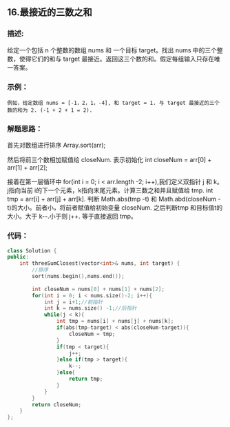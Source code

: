 ## 16.最接近的三数之和
### 描述:
给定一个包括 n 个整数的数组 nums 和 一个目标 target。找出 nums 中的三个整数，使得它们的和与 target 最接近。返回这三个数的和。假定每组输入只存在唯一答案。
### 示例：
```
例如，给定数组 nums = [-1，2，1，-4], 和 target = 1. 与 target 最接近的三个数的和为 2. (-1 + 2 + 1 = 2).
```
### 解题思路：
首先对数组进行排序 Array.sort(arr);

然后将前三个数相加赋值给 closeNum. 表示初始化 int closeNum = arr[0] + arr[1] + arr[2];

接着在第一层循环中 for(int i = 0; i < arr.length -2; i++),我们定义双指针 j 和 k。j指向当前 i的下一个元素，k指向末尾元素。计算三数之和并且赋值给 tmp. int tmp = arr[i] + arr[j] + arr[k]. 判断 Math.abs(tmp -t) 和 Math.abd(closeNum - t)的大小。前者小，将前者赋值给初始变量 closeNum. 之后判断tmp 和目标值t的大小。大于 k--.小于则 j++. 等于直接返回 tmp。

### 代码：
```cpp
class Solution {
public:
    int threeSumClosest(vector<int>& nums, int target) {
        //排序
        sort(nums.begin(),nums.end());
        
        int closeNum = nums[0] + nums[1] + nums[2];
        for(int i = 0; i < nums.size()-2; i++){
            int j = i+1;//前指针
            int k = nums.size() -1;//后指针
            while(j < k){
                int tmp = nums[i] + nums[j] + nums[k];
                if(abs(tmp-target) < abs(closeNum-target)){
                    closeNum = tmp;
                }
                if(tmp < target){
                    j++;
                }else if(tmp > target){
                    k--;
                }else{
                    return tmp;
                }
            }            
        }
        return closeNum;
    }
};
```

